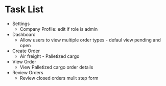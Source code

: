# Task List
- Settings 
    - Company Profile: edit if role is admin 
- Dashboard 
    - Allow users to view multiple order types - defaul view  pending and open 
- Create Order
    - Air freight - Palletized cargo
- View Order
    - View Palletized cargo order details
- Review Orders
    - Review closed orders mulit step form 
